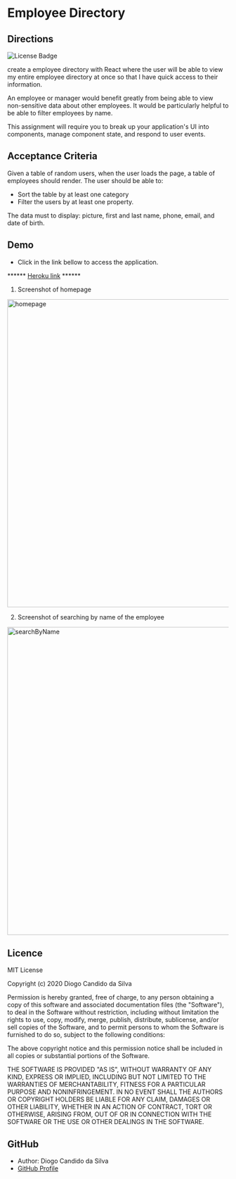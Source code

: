 # Employee Directory

## Directions
![License Badge](https://img.shields.io/static/v1?label=License&message=MIT_License&color=blue)

 create a employee directory with React where the user will be able to view my entire employee directory at once so that I have quick access to their information.

 An employee or manager would benefit greatly from being able to view non-sensitive data about other employees. It would be particularly helpful to be able to filter employees by name.
 
  This assignment will require you to break up your application's UI into components, manage component state, and respond to user events.

## Acceptance Criteria
Given a table of random users, when the user loads the page, a table of employees should render. 
The user should be able to:
  * Sort the table by at least one category
  * Filter the users by at least one property.

The data must to display:
picture, first and last name, phone, email, and date of birth.

## Demo

* Click in the link bellow to access the application.

****** [Heroku link](https://employee-direct-hw19.herokuapp.com/) ******

1. Screenshot of homepage

<img width="700" alt="homepage" src="https://user-images.githubusercontent.com/61811579/99130466-41f08980-25c5-11eb-9234-d5e7c89b0314.png">

2. Screenshot of searching by name of the employee

<img width="700" alt="searchByName" src="https://user-images.githubusercontent.com/61811579/99130471-44eb7a00-25c5-11eb-8ce1-b233727961e4.png">


## Licence

MIT License

Copyright (c) 2020 Diogo Candido da Silva

Permission is hereby granted, free of charge, to any person obtaining a copy
of this software and associated documentation files (the "Software"), to deal
in the Software without restriction, including without limitation the rights
to use, copy, modify, merge, publish, distribute, sublicense, and/or sell
copies of the Software, and to permit persons to whom the Software is
furnished to do so, subject to the following conditions:

The above copyright notice and this permission notice shall be included in all
copies or substantial portions of the Software.

THE SOFTWARE IS PROVIDED "AS IS", WITHOUT WARRANTY OF ANY KIND, EXPRESS OR
IMPLIED, INCLUDING BUT NOT LIMITED TO THE WARRANTIES OF MERCHANTABILITY,
FITNESS FOR A PARTICULAR PURPOSE AND NONINFRINGEMENT. IN NO EVENT SHALL THE
AUTHORS OR COPYRIGHT HOLDERS BE LIABLE FOR ANY CLAIM, DAMAGES OR OTHER
LIABILITY, WHETHER IN AN ACTION OF CONTRACT, TORT OR OTHERWISE, ARISING FROM,
OUT OF OR IN CONNECTION WITH THE SOFTWARE OR THE USE OR OTHER DEALINGS IN THE
SOFTWARE.

## GitHub
- Author: Diogo Candido da Silva
- [GitHub Profile](https://github.com/diogocandidos)